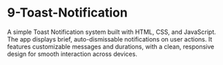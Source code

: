 # 9-Toast-Notification
A simple Toast Notification system built with HTML, CSS, and JavaScript. The app displays brief, auto-dismissable notifications on user actions. It features customizable messages and durations, with a clean, responsive design for smooth interaction across devices.
